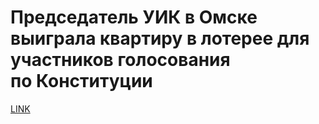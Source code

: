 # Председатель УИК в Омске выиграла квартиру в лотерее для участников голосования по Конституции



[LINK](https://varlamov.ru/3940441.html)